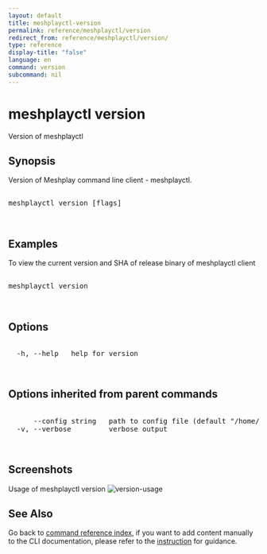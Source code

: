 ```yaml
---
layout: default
title: meshplayctl-version
permalink: reference/meshplayctl/version
redirect_from: reference/meshplayctl/version/
type: reference
display-title: "false"
language: en
command: version
subcommand: nil
---
```


# meshplayctl version

Version of meshplayctl

## Synopsis

Version of Meshplay command line client - meshplayctl.
<pre class='codeblock-pre'>
<div class='codeblock'>
meshplayctl version [flags]

</div>
</pre> 

## Examples

To view the current version and SHA of release binary of meshplayctl client 
<pre class='codeblock-pre'>
<div class='codeblock'>
meshplayctl version

</div>
</pre> 

## Options

<pre class='codeblock-pre'>
<div class='codeblock'>
  -h, --help   help for version

</div>
</pre>

## Options inherited from parent commands

<pre class='codeblock-pre'>
<div class='codeblock'>
      --config string   path to config file (default "/home/runner/.meshplay/config.yaml")
  -v, --verbose         verbose output

</div>
</pre>

## Screenshots

Usage of meshplayctl version
![version-usage](/assets/img/meshplayctl/version.png)

## See Also

Go back to [command reference index](/reference/meshplayctl/), if you want to add content manually to the CLI documentation, please refer to the [instruction](/project/contributing/contributing-cli#preserving-manually-added-documentation) for guidance.
